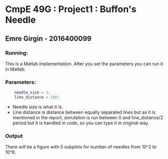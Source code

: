 # CmpE 49G : Project1 : Buffon's Needle

## Emre Girgin - 2016400099

### Running: 
This is a Matlab implementation. After you set the parameters you can run it in Matlab.

### Parameters:

```Matlab
    needle_size = 1;
    line_distance = 100;
```
- Needle size is what it is. 
- Line distance is distance between equally separated lines but as it is mentioned in the report, simulation is run between 0 and line_distance/2 period but it is handled in code, so you can type it in original way.

### Output
There will be a figure with 5 subplots for number of needles from 10^2 to 10^6.
